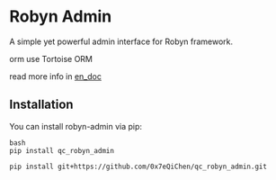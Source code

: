 # Robyn Admin

A simple yet powerful admin interface for Robyn framework.

orm use Tortoise ORM

read more info in [en_doc](https://qc-robyn-admin.readthedocs.io/en/latest/en/)


## Installation

You can install robyn-admin via pip:

```
bash
pip install qc_robyn_admin

pip install git+https://github.com/0x7eQiChen/qc_robyn_admin.git
```

